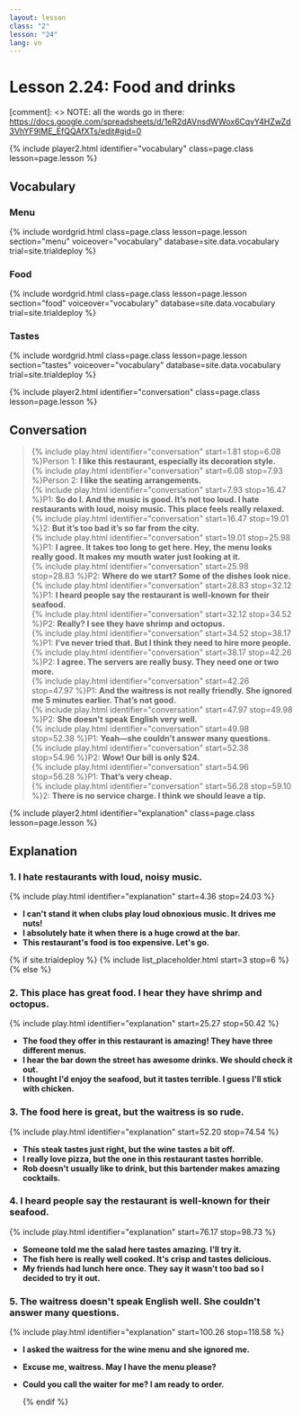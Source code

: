 ```yaml
---
layout: lesson
class: "2"
lesson: "24"
lang: vn
---
```



# Lesson 2.24: Food and drinks  

[comment]: <> NOTE: all the words go in there: https://docs.google.com/spreadsheets/d/1eR2dAVnsdWWox6CqvY4HZwZd3VhYF9IME_EfQQAfXTs/edit#gid=0

{% include player2.html identifier="vocabulary" class=page.class lesson=page.lesson %}
## Vocabulary 

### Menu

{% include wordgrid.html 
		class=page.class 
		lesson=page.lesson 
		section="menu"
		voiceover="vocabulary"
		database=site.data.vocabulary 
		trial=site.trialdeploy %}    

### Food
{% include wordgrid.html 
		class=page.class 
		lesson=page.lesson 
		section="food"
		voiceover="vocabulary"
		database=site.data.vocabulary 
		trial=site.trialdeploy %}    

### Tastes
{% include wordgrid.html 
		class=page.class 
		lesson=page.lesson 
		section="tastes"
		voiceover="vocabulary"
		database=site.data.vocabulary 
		trial=site.trialdeploy %}     


{% include player2.html identifier="conversation" class=page.class lesson=page.lesson %}

## Conversation

> {% include play.html identifier="conversation" start=1.81 stop=6.08 %}Person 1: **I like this restaurant, especially its decoration style.**   
> {% include play.html identifier="conversation" start=6.08 stop=7.93 %}Person 2: **I like the seating arrangements.**    
> {% include play.html identifier="conversation" start=7.93 stop=16.47 %}P1: **So do I. And the music is good. It’s not too loud. I hate restaurants with loud, noisy music. This place feels really relaxed.**    
> {% include play.html identifier="conversation" start=16.47 stop=19.01 %}2: **But it’s too bad it’s so far from the city.**  
> {% include play.html identifier="conversation" start=19.01 stop=25.98 %}P1: **I agree. It takes too long to get here. Hey, the menu looks really good. It makes my mouth water just looking at it.**  
> {% include play.html identifier="conversation" start=25.98 stop=28.83 %}P2: **Where do we start? Some of the dishes look nice.**  
> {% include play.html identifier="conversation" start=28.83 stop=32.12 %}P1: **I heard people say the restaurant is well-known for their seafood.**    
> {% include play.html identifier="conversation" start=32.12 stop=34.52 %}P2: **Really? I see they have shrimp and octopus.**  
> {% include play.html identifier="conversation" start=34.52 stop=38.17 %}P1: **I’ve never tried that. But I think they need to hire more people.**  
> {% include play.html identifier="conversation" start=38.17 stop=42.26 %}P2: **I agree. The servers are really busy. They need one or two more.**  
> {% include play.html identifier="conversation" start=42.26 stop=47.97 %}P1: **And the waitress is not really friendly. She ignored me 5 minutes earlier. That’s not good.**    
> {% include play.html identifier="conversation" start=47.97 stop=49.98 %}P2: **She doesn't speak English very well.**  
> {% include play.html identifier="conversation" start=49.98 stop=52.38 %}P1: **Yeah—she couldn’t answer many questions.**  
> {% include play.html identifier="conversation" start=52.38 stop=54.96 %}P2: **Wow! Our bill is only $24.**  
> {% include play.html identifier="conversation" start=54.96 stop=56.28 %}P1: **That’s very cheap.**    
> {% include play.html identifier="conversation" start=56.28 stop=59.10 %}2: **There is no service charge. I think we should leave a tip.**  

{% include player2.html identifier="explanation" class=page.class lesson=page.lesson %}
 

## Explanation
### 1.  I hate restaurants with loud, noisy music.
{% include play.html identifier="explanation" start=4.36 stop=24.03 %}
- **I can't stand it when clubs play loud obnoxious music. It drives me nuts!**
- **I absolutely hate it when there is a huge crowd at the bar.**
- **This restaurant's food is too expensive. Let's go.**


{% if site.trialdeploy %}
  {% include list_placeholder.html start=3 stop=6 %}
  {% else %}


### 2. This place has great food. I hear they have shrimp and octopus.
{% include play.html identifier="explanation" start=25.27 stop=50.42 %}
- **The food they offer in this restaurant is amazing! They have three different menus.**
- **I hear the bar down the street has awesome drinks. We should check it out.**
- **I thought I'd enjoy the seafood, but it tastes terrible. I guess I'll stick with chicken.**

### 3. The food here is great, but the waitress is so rude. 
{% include play.html identifier="explanation" start=52.20 stop=74.54 %}
- **This steak tastes just right, but the wine tastes a bit off.**
- **I really love pizza, but the one in this restaurant tastes horrible.**
- **Rob doesn't usually like to drink, but this bartender makes amazing cocktails.**


### 4. I heard people say the restaurant is well-known for their seafood.
{% include play.html identifier="explanation" start=76.17 stop=98.73 %}
- **Someone told me the salad here tastes amazing. I'll try it.**
- **The fish here is really well cooked. It's crisp and tastes delicious.**
- **My friends had lunch here once. They say it wasn't too bad so I decided to try it out.**

### 5. The waitress doesn't speak English well. She couldn't answer many questions.
{% include play.html identifier="explanation" start=100.26 stop=118.58 %}
- **I asked the waitress for the wine menu and she ignored me.**
- **Excuse me, waitress. May I have the menu please?**
- **Could you call the waiter for me? I am ready to order.**

  {% endif %}
